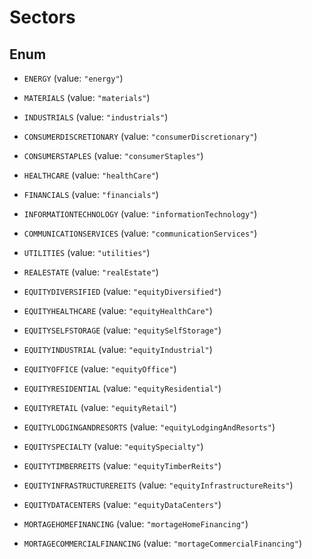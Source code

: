 

# Sectors

## Enum


* `ENERGY` (value: `"energy"`)

* `MATERIALS` (value: `"materials"`)

* `INDUSTRIALS` (value: `"industrials"`)

* `CONSUMERDISCRETIONARY` (value: `"consumerDiscretionary"`)

* `CONSUMERSTAPLES` (value: `"consumerStaples"`)

* `HEALTHCARE` (value: `"healthCare"`)

* `FINANCIALS` (value: `"financials"`)

* `INFORMATIONTECHNOLOGY` (value: `"informationTechnology"`)

* `COMMUNICATIONSERVICES` (value: `"communicationServices"`)

* `UTILITIES` (value: `"utilities"`)

* `REALESTATE` (value: `"realEstate"`)

* `EQUITYDIVERSIFIED` (value: `"equityDiversified"`)

* `EQUITYHEALTHCARE` (value: `"equityHealthCare"`)

* `EQUITYSELFSTORAGE` (value: `"equitySelfStorage"`)

* `EQUITYINDUSTRIAL` (value: `"equityIndustrial"`)

* `EQUITYOFFICE` (value: `"equityOffice"`)

* `EQUITYRESIDENTIAL` (value: `"equityResidential"`)

* `EQUITYRETAIL` (value: `"equityRetail"`)

* `EQUITYLODGINGANDRESORTS` (value: `"equityLodgingAndResorts"`)

* `EQUITYSPECIALTY` (value: `"equitySpecialty"`)

* `EQUITYTIMBERREITS` (value: `"equityTimberReits"`)

* `EQUITYINFRASTRUCTUREREITS` (value: `"equityInfrastructureReits"`)

* `EQUITYDATACENTERS` (value: `"equityDataCenters"`)

* `MORTAGEHOMEFINANCING` (value: `"mortageHomeFinancing"`)

* `MORTAGECOMMERCIALFINANCING` (value: `"mortageCommercialFinancing"`)



